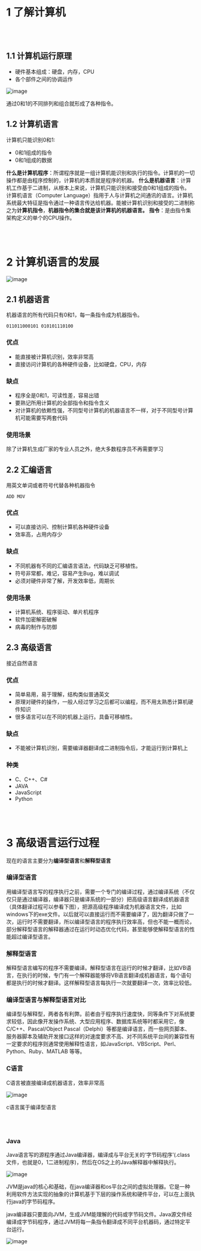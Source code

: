 # 1 了解计算机

<br><br>
## 1.1 计算机运行原理

- 硬件基本组成：硬盘，内存，CPU
- 各个部件之间的协调运作

![image](image/001_1.jpg)


通过0和1的不同排列和组合就形成了各种指令。

## 1.2 计算机语言

计算机只能识别0和1:

- 0和1组成的指令
- 0和1组成的数据

**什么是计算机程序**：所谓程序就是一组计算机能识别和执行的指令。计算机的一切操作都是由程序控制的，计算机的本质就是程序的机器。
**什么是机器语言**：计算机工作基于二进制，从根本上来说，计算机只能识别和接受由0和1组成的指令。计算机语言（Computer Language）指用于人与计算机之间通讯的语言。计算机系统最大特征是指令通过一种语言传达给机器。能被计算机识别和接受的二进制称之为**计算机指令**，**机器指令的集合就是该计算机的机器语言。**
**指令**：是由指令集架构定义的单个的CPU操作。


<br><br>
# 2 计算机语言的发展

![image](image/001_2.jpg)

## 2.1 机器语言

机器语言的所有代码只有0和1，每一条指令成为机器指令。

    011011000101 010101110100

### 优点

- 能直接被计算机识别，效率非常高
- 直接访问计算机的各种硬件设备，比如硬盘，CPU，内存



### 缺点

- 程序全是0和1，可读性差，容易出错
- 要熟记所用计算机的全部指令和指令含义
- 对计算机的依赖性强，不同型号计算机的机器语言不一样，对于不同型号计算机可能需要写两套代码



### 使用场景

除了计算机生成厂家的专业人员之外，绝大多数程序员不再需要学习


## 2.2 汇编语言

用英文单词或者符号代替各种机器指令

    ADD MOV

### 优点

- 可以直接访问、控制计算机各种硬件设备
- 效率高，占用内存少

### 缺点

- 不同机器有不同的汇编语言语法，代码缺乏可移植性。
- 符号非常都，难记，容易产生Bug，难以调试
- 必须对硬件非常了解，开发效率低，周期长


### 使用场景

- 计算机系统、程序驱动、单片机程序
- 软件加密解密破解
- 病毒的制作与防御


## 2.3 高级语言

接近自然语言

### 优点

- 简单易用，易于理解，结构类似普通英文
- 原理对硬件的操作，一般人经过学习之后都可以编程，而不用太熟悉计算机硬件知识
- 很多语言可以在不同的机器上运行。具备可移植性。


### 缺点

- 不能被计算机识别，需要编译器翻译成二进制指令后，才能运行到计算机上

### 种类

- C、C++、C#
- JAVA
- JavaScript
- Python


<br/><br/>
# 3 高级语言运行过程

现在的语言主要分为**编译型语言**和**解释型语言**

### 编译型语言

用编译型语言写的程序执行之前，需要一个专门的编译过程，通过编译系统（不仅仅只是通过编译器，编译器只是编译系统的一部分）把高级语言翻译成机器语言（具体翻译过程可以参看下图），把源高级程序编译成为机器语言文件，比如windows下的exe文件。以后就可以直接运行而不需要编译了，因为翻译只做了一次，运行时不需要翻译，所以编译型语言的程序执行效率高，但也不能一概而论，部分解释型语言的解释器通过在运行时动态优化代码，甚至能够使解释型语言的性能超过编译型语言。

### 解释型语言

解释型语言编写的程序不需要编译。解释型语言在运行的时候才翻译，比如VB语言，在执行的时候，专门有一个解释器能够将VB语言翻译成机器语言，每个语句都是执行的时候才翻译。这样解释型语言每执行一次就要翻译一次，效率比较低。


### 编译型语言与解释型语言对比

编译型与解释型，两者各有利弊。前者由于程序执行速度快，同等条件下对系统要求较低，因此像开发操作系统、大型应用程序、数据库系统等时都采用它，像C/C++、Pascal/Object Pascal（Delphi）等都是编译语言，而一些网页脚本、服务器脚本及辅助开发接口这样的对速度要求不高、对不同系统平台间的兼容性有一定要求的程序则通常使用解释性语言，如JavaScript、VBScript、Perl、Python、Ruby、MATLAB 等等。


###  C语言

C语言被直接编译成机器语言，效率非常高


![image](image/001_3.jpg)

c语言属于编译型语言

<br><br>
###  Java

Java语言写的源程序通过Java编译器，编译成与平台无关的‘字节码程序’(.class文件，也就是0，1二进制程序)，然后在OS之上的Java解释器中解释执行。

![image](image/001_4.png)

JVM是java的核心和基础，在java编译器和os平台之间的虚拟处理器。它是一种利用软件方法实现的抽象的计算机基于下层的操作系统和硬件平台，可以在上面执行java的字节码程序。

java编译器只要面向JVM，生成JVM能理解的代码或字节码文件。Java源文件经编译成字节码程序，通过JVM将每一条指令翻译成不同平台机器码，通过特定平台运行。


![image](image/001_5.png)































